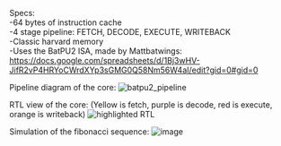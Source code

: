 
Specs: <br>
-64 bytes of instruction cache <br>
-4 stage pipeline: FETCH, DECODE, EXECUTE, WRITEBACK <br>
-Classic harvard memory <br>
-Uses the BatPU2 ISA, made by Mattbatwings: https://docs.google.com/spreadsheets/d/1Bj3wHV-JifR2vP4HRYoCWrdXYp3sGMG0Q58Nm56W4aI/edit?gid=0#gid=0 <br>

Pipeline diagram of the core:
![batpu2_pipeline](https://github.com/user-attachments/assets/d2ca48ab-e0b1-4e21-8a95-d0b6cb2b64ec)

RTL view of the core: (Yellow is fetch, purple is decode, red is execute, orange is writeback)
![highlighted RTL](https://github.com/user-attachments/assets/076da8a2-10c3-4b58-b82d-f185674d7f02)

Simulation of the fibonacci sequence:
![image](https://github.com/user-attachments/assets/3c97f659-8ae4-452c-909b-cabd8549cbf5)

